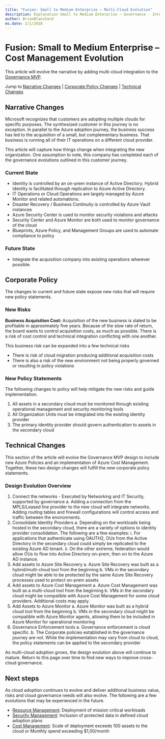 ```yaml
---
title: "Fusion: Small to Medium Enterprise – Multi-Cloud Evolution"
description: Explanation Small to Medium Enterprise – Governance - Integrating other clouds
author: BrianBlanchard
ms.date: 2/1/2018
---
```


# Fusion: Small to Medium Enterprise – Cost Management Evolution

This article will evolve the narrative by adding multi-cloud integration to the [Governance MVP](./governance-mvp.md).

Jump to [Narrative Changes](#narrative-changes) | [Corporate Policy Changes](#corporate-policy) | [Technical Changes](#technical-changes)

## Narrative Changes

Microsoft recognizes that customers are adopting multiple clouds for specific purposes. The synthesized customer in this journey is no exception. In parallel to the Azure adoption journey, the business success has led to the acquisition of a small, but complementary business. That business is running all of their IT operations on a different cloud provider.

This article will capture how things change when integrating the new organization. One assumption to note, this company has completed each of the governance evolutions outlined in this customer journey.

### Current State

* Identity is controlled by an on-prem instance of Active Directory. Hybrid Identity is facilitated through replication to Azure Active Directory.
* IT Operations or Cloud Operations are largely managed by Azure Monitor and related automations.
* Disaster Recovery / Business Continuity is controlled by Azure Vault instances
* Azure Security Center is used to monitor security violations and attacks
* Security Center and Azure Monitor are both used to monitor governance of the cloud
* Blueprints, Azure Policy, and Management Groups are used to automate compliance to policy

### Future State 

* Integrate the acquisition company into existing operations wherever possible.

## Corporate Policy

The changes to current and future state expose new risks that will require new policy statements.

### New Risks

**Business Acquisition Cost:** Acquisition of the new business is slated to be profitable in approximately five years. Because of the slow rate of return, the board wants to control acquisition costs, as much as possible. There is a risk of cost control and technical integration conflicting with one another.

This business risk can be expanded into a few technical risks

* There is risk of cloud migration producing additional acquisition costs
* There is also a risk of the new environment not being properly governed or resulting in policy violations

### New Policy Statements

The following changes to policy will help mitigate the new risks and guide implementation.

1) All assets in a secondary cloud must be monitored through existing operational management and security monitoring tools
2) All Organization Units must be integrated into the existing identity provider
3) The primary identity provider should govern authentication to assets in the secondary cloud

## Technical Changes

This section of the article will evolve the Governance MVP design to include new Azure Policies and an implementation of Azure Cost Management. Together, these two design changes will fulfill the new corporate policy statements.

### Design Evolution Overview

1) Connect the networks - Executed by Networking and IT Security, supported by governance
    a. Adding a connection from the MPLS/Leased line provider to the new cloud will integrate networks. Adding routing tables and firewall configurations will control access and traffic between the environments. 
2) Consolidate Identity Providers
    a. Depending on the workloads being hosted in the secondary cloud, there are a variety of options to identity provider consolidation. The following are a few examples:
        i. For applications that authenticate using OAUTH2, OUs from the Active Directory in the secondary cloud could simply be replicated to the existing Azure AD tenant.
        ii. On the other extreme, federation would allow OUs to flow into Active Directory on-prem, then on to the Azure AD instance.
3) Add assets to Azure Site Recovery
    a. Azure Site Recovery was built as a hybrid/multi-cloud tool from the beginning
    b. VMs in the secondary cloud might be able to be protected by the same Azure Site Recovery processes used to protect on-prem assets
4) Add assets to Azure Cost Management
    a. Azure Cost Management was built as a multi-cloud tool from the beginning
    b. VMs in the secondary cloud might be compatible with Azure Cost Management for some cloud providers. Additional costs may apply.
5) Add Assets to Azure Monitor
    a. Azure Monitor was built as a hybrid cloud tool from the beginning
    b. VMs in the secondary cloud might be compatible with Azure Monitor agents, allowing them to be included in Azure Monitor for operational monitoring
6) Governance Enforcement tools
    a. Governance enforcement is cloud specific.
    b. The Corporate policies established in the governance journey are not. While the implementation may vary from cloud to cloud, the policy statements can be applied to the secondary provider

As multi-cloud adoption grows, the design evolution above will continue to mature. Return to this page over time to find new ways to improve cross-cloud governance.

## Next steps

As cloud adoption continues to evolve and deliver additional business value, risks and cloud governance needs will also evolve. The following are a few evolutions that may be experienced in the future.

* [Resource Management](./mission-critical.md): Deployment of mission critical workloads
* [Security Management](./protected-data.md): Inclusion of protected data in defined cloud adoption plans
* [Cost Management](cost-control.md): Scale of deployment exceeds 100 assets to the cloud or Monthly spend exceeding $1,00/month